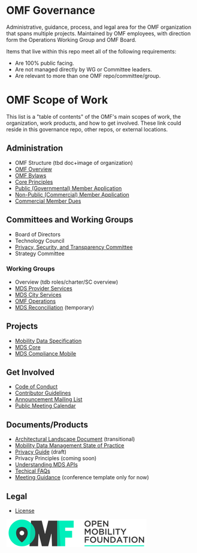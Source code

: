 # OMF Governance
Administrative, guidance, process, and legal area for the OMF organization that spans multiple projects.  Maintained by OMF employees, with direction form the Operations Working Group and OMF Board.

Items that live within this repo meet all of the following requirements:
- Are 100% public facing.
- Are not managed directly by WG or Committee leaders.
- Are relevant to more than one OMF repo/committee/group.

# OMF Scope of Work

This list is a "table of contents" of the OMF's main scopes of work, the organization, work products, and how to get involved. These link could reside in this governance repo, other repos, or external locations.

## Administration

- OMF Structure (tbd doc+image of organization)
- [OMF Overview](https://github.com/openmobilityfoundation/governance/blob/master/documents/OpenMobilityFoundation_Overview.pdf) 
- [OMF Bylaws](https://github.com/openmobilityfoundation/governance/blob/master/legal/OMF-Bylaws-CURRENT.pdf)
- [Core Principles](https://github.com/openmobilityfoundation/governance/blob/master/documents/OpenMobilityFoundation_Principles.pdf) 
- [Public (Governmental) Member Application](https://github.com/openmobilityfoundation/governance/blob/master/documents/2020-01-Public-Member-Application.pdf)
- [Non-Public (Commercial) Member Application](https://github.com/openmobilityfoundation/governance/blob/master/documents/2020-01-OMF-Non-Public-Member-Application.pdf) 
- [Commercial Member Dues](https://github.com/openmobilityfoundation/governance/blob/master/documents/OMF-2020-2021-Commercial-Member-Dues-FINAL.pdf)

## Committees and Working Groups

- Board of Directors
- Technology Council
- [Privacy, Security, and Transparency Committee](https://github.com/openmobilityfoundation/privacy-committee)
- Strategy Committee

### Working Groups

- Overview (tdb roles/charter/SC overview)
- [MDS Provider Services](https://github.com/openmobilityfoundation/mobility-data-specification/wiki/MDS-Provider-Services-Working-Group)
- [MDS City Services](https://github.com/openmobilityfoundation/mobility-data-specification/wiki/MDS-City-Services-Working-Group)
- [OMF Operations](https://github.com/openmobilityfoundation/mobility-data-specification/wiki/Working-Group-Operations-(wg-ops))
- [MDS Reconciliation](https://github.com/openmobilityfoundation/mobility-data-specification/wiki/MDS-API-reconciliation) (temporary)

## Projects

- [Mobility Data Specification](https://github.com/openmobilityfoundation/mobility-data-specification)
- [MDS Core](https://github.com/openmobilityfoundation/mds-core)
- [MDS Compliance Mobile](https://github.com/openmobilityfoundation/mds-compliance-mobile)

## Get Involved

- [Code of Conduct](https://github.com/openmobilityfoundation/governance/blob/master/CODE_OF_CONDUCT.md)
- [Contributor Guidelines](https://github.com/openmobilityfoundation/governance/blob/master/CONTRIBUTING.md)
- [Announcement Mailing List](https://groups.google.com/a/groups.openmobilityfoundation.org/forum/#!forum/mds-announce)
- [Public Meeting Calendar](https://calendar.google.com/calendar/embed?src=openmobilityfoundation.org_g6gsaccjvijnmlhigfpj01ngp0%40group.calendar.google.com&ctz=America%2FLos_Angeles)

## Documents/Products

- [Architectural Landscape Document](https://github.com/openmobilityfoundation/governance/blob/master/documents/OMF-Transitional-Architectural-Landscape-FINAL.pdf) (transitional)
- [Mobility Data Management State of Practice
](https://github.com/openmobilityfoundation/privacy-committee/wiki/Mobility-Data-Management-State-of-Practice)
- [Privacy Guide](https://docs.google.com/document/d/1JvVSWw1-VwFdYqQIefvKvM0RmfEK2tv1wTyjeyNUavY/edit) (draft)
- Privacy Principles (coming soon)
- [Understanding MDS APIs](https://github.com/openmobilityfoundation/mobility-data-specification/wiki/Understanding-MDS-APIs)
- [Techical FAQs](https://github.com/openmobilityfoundation/mobility-data-specification/wiki/Technical-FAQs)
- [Meeting Guidance](https://github.com/openmobilityfoundation/mobility-data-specification/wiki/Web-Conference-Template) (conference template only for now)

## Legal

- [License](https://github.com/openmobilityfoundation/governance/blob/master/LICENSE)


![omf-sig-icon-small](https://github.com/sarob/operations/blob/master/omf-sig-icon-small.png)
